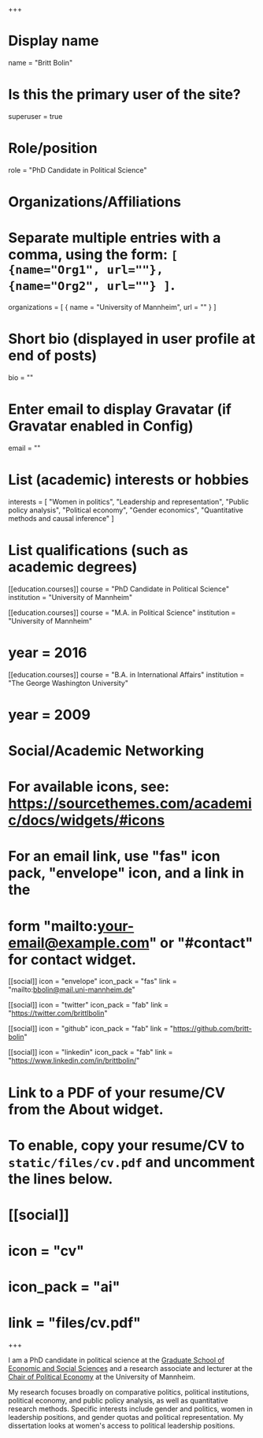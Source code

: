 +++
# Display name
name = "Britt Bolin"

# Is this the primary user of the site?
superuser = true

# Role/position
role = "PhD Candidate in Political Science"

# Organizations/Affiliations
#   Separate multiple entries with a comma, using the form: `[ {name="Org1", url=""}, {name="Org2", url=""} ]`.
organizations = [ { name = "University of Mannheim", url = "" } ]

# Short bio (displayed in user profile at end of posts)
bio = ""

# Enter email to display Gravatar (if Gravatar enabled in Config)
email = ""

# List (academic) interests or hobbies
interests = [
  "Women in politics",
  "Leadership and representation",
  "Public policy analysis",
  "Political economy",
  "Gender economics",
  "Quantitative methods and causal inference"
]

# List qualifications (such as academic degrees)
[[education.courses]]
  course = "PhD Candidate in Political Science"
  institution = "University of Mannheim"

[[education.courses]]
  course = "M.A. in Political Science"
  institution = "University of Mannheim"
  # year = 2016

[[education.courses]]
  course = "B.A. in International Affairs"
  institution = "The George Washington University"
  # year = 2009

# Social/Academic Networking
# For available icons, see: https://sourcethemes.com/academic/docs/widgets/#icons
#   For an email link, use "fas" icon pack, "envelope" icon, and a link in the
#   form "mailto:your-email@example.com" or "#contact" for contact widget.

[[social]]
  icon = "envelope"
  icon_pack = "fas"
  link = "mailto:bbolin@mail.uni-mannheim.de"  
  
 [[social]]
 icon = "twitter"
 icon_pack = "fab"
 link = "https://twitter.com/brittlbolin"
 
 [[social]]
 icon = "github"
 icon_pack = "fab"
 link = "https://github.com/britt-bolin"
  
 [[social]]
 icon = "linkedin"
 icon_pack = "fab"
 link = "https://www.linkedin.com/in/brittbolin/"
 
 

# Link to a PDF of your resume/CV from the About widget.
# To enable, copy your resume/CV to `static/files/cv.pdf` and uncomment the lines below.
# [[social]]
#   icon = "cv"
#   icon_pack = "ai"
#   link = "files/cv.pdf"

+++

I am a PhD candidate in political science at the [Graduate School of Economic and Social Sciences](https://gess.uni-mannheim.de/) and a research associate and lecturer at the [Chair of Political Economy](http://polecon.sowi.uni-mannheim.de/) at the University of Mannheim. 

My research focuses broadly on comparative politics, political institutions, political economy, and public policy analysis, as well as quantitative research methods. Specific interests include gender and politics, women in leadership positions, and gender quotas and political representation. My dissertation looks at women's access to political leadership positions.

